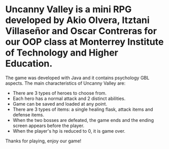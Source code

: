# Uncanny Valley is a mini RPG developed by Akio Olvera, Itztani Villaseñor and Oscar Contreras for our OOP class at Monterrey Institute of Technology and Higher Education.
The game was developed with Java and it contains psychology GBL aspects.
The main characteristics of Uncanny Valley are:
  - There are 3 types of heroes to choose from.
  - Each hero has a normal attack and 2 distinct abilities.
  - Game can be saved and loaded at any point.
  - There are 3 types of items: a single healing flask, attack items and defense items.
  - When the two bosses are defeated, the game ends and the ending screen appears before the player.
  - When the player's hp is reduced to 0, it is game over.
  
Thanks for playing, enjoy our game!
